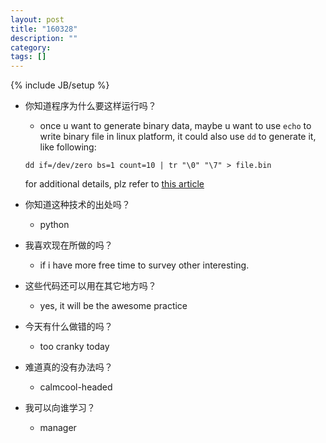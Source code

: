 ```yaml
---
layout: post
title: "160328"
description: ""
category: 
tags: []
---
```

{% include JB/setup %}

* 你知道程序为什么要这样运行吗？
  * once u want to generate binary data, maybe u want to use `echo` to write binary file in linux platform, it could also use `dd` to generate it, like following:
  ```
  dd if=/dev/zero bs=1 count=10 | tr "\0" "\7" > file.bin
  ```
  for additional details, plz refer to [this article](http://stackoverflow.com/a/8262849)

* 你知道这种技术的出处吗？
  * python

* 我喜欢现在所做的吗？
  * if i have more free time to survey other interesting.

* 这些代码还可以用在其它地方吗？
  * yes, it will be the awesome practice

* 今天有什么做错的吗？
  * too cranky today

* 难道真的没有办法吗？
  * calmcool-headed 

* 我可以向谁学习？
  * manager
